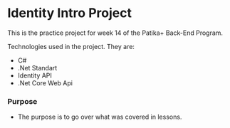 # Identity Intro Project

This is the practice project for week 14 of the Patika+ Back-End Program. 

Technologies used in the project. They are:
- C#
- .Net Standart
- Identity API
- .Net Core Web Api

### Purpose
- The purpose is to go over what was covered in lessons.
